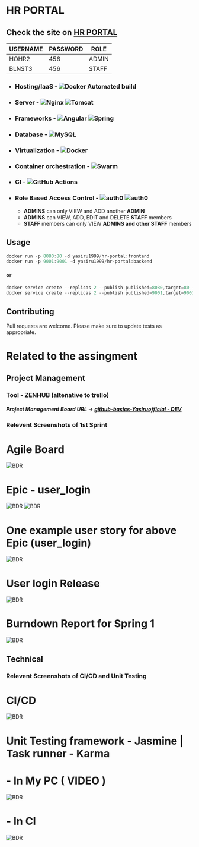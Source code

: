 # HR PORTAL 
## Check the site on [HR PORTAL](http://dev.nsbm.xyz/)

| USERNAME | PASSWORD | ROLE |
| --- | --- | --- |
| HOHR2 | 456 | ADMIN |
| BLNST3 | 456 | STAFF |

- ### Hosting/IaaS - ![Docker Automated build](https://img.shields.io/badge/Digital_Ocean-0080FF?style=flat&logo=DigitalOcean&logoColor=white) 
- ### Server - ![Nginx](https://img.shields.io/badge/nginx-%23009639.svg?style=flat&logo=nginx&logoColor=white) ![Tomcat](https://img.shields.io/badge/apache-tomcat-yellow?style=flat&logo=apache&logoColor=white)
- ### Frameworks - ![Angular](https://img.shields.io/badge/angular-%23DD0031.svg?style=flat&logo=angular&logoColor=white) ![Spring](https://img.shields.io/badge/spring_boot-%236DB33F.svg?style=flat&logo=spring&logoColor=white) 
- ### Database - ![MySQL](https://img.shields.io/badge/AWS-RDS-yellow?style=flat&logo=rds&logoColor=white)
- ### Virtualization - ![Docker](https://img.shields.io/badge/docker-%230db7ed.svg?style=flat&logo=docker&logoColor=white)
- ### Container orchestration - ![Swarm](https://img.shields.io/badge/docker%20-swarm-blue?style=flat&logo=docker&logoColor=white)
- ### CI - ![GitHub Actions](https://img.shields.io/badge/githubactions-%232671E5.svg?style=flat&logo=githubactions&logoColor=white)
- ### Role Based Access Control - ![auth0](https://img.shields.io/badge/spring-security-green?style=flat&logo=spring&logoColor=white)  ![auth0](https://img.shields.io/badge/Auth0-JWT-yellowgreen?style=flat&logo=auth0&logoColor=white)
  - **ADMINS** can only VIEW and ADD another **ADMIN**
  - **ADMINS** can VIEW, ADD, EDIT and DELETE **STAFF** members
  - **STAFF** members can only VIEW **ADMINS and other STAFF** members




## Usage

```powershell
docker run -p 8080:80 -d yasiru1999/hr-portal:frontend
docker run -p 9001:9001 -d yasiru1999/hr-portal:backend
```
#### or

```powershell
docker service create --replicas 2 --publish published=8080,target=80 --name="frontendservice" yasiru1999/hr-portal:frontend
docker service create --replicas 2 --publish published=9001,target=9001 --name="backendservice" yasiru1999/hr-portal:backend
```

## Contributing
Pull requests are welcome.
Please make sure to update tests as appropriate.


# Related to the assingment

## Project Management 
### Tool - ZENHUB (altenative to trello)
##### Project Management Board URL -> [github-basics-Yasiruofficial - DEV](https://app.zenhub.com/workspaces/development-612dd1039a6334001246f8a7/board)
### Relevent Screenshots of 1st Sprint

# Agile Board
![BDR](https://github.com/NSBM-SPM-2021/github-basics-Yasiruofficial/blob/readme/Screenshots/boarde.PNG)
# Epic - user_login
![BDR](https://github.com/NSBM-SPM-2021/github-basics-Yasiruofficial/blob/readme/Screenshots/epice.png)
![BDR](https://github.com/NSBM-SPM-2021/github-basics-Yasiruofficial/blob/readme/Screenshots/epic2e.png)
# One example user story for above Epic (user_login)
![BDR](https://github.com/NSBM-SPM-2021/github-basics-Yasiruofficial/blob/readme/Screenshots/use.png)
# User login Release
![BDR](https://github.com/NSBM-SPM-2021/github-basics-Yasiruofficial/blob/readme/Screenshots/ulr.PNG)
# Burndown Report for Spring 1
![BDR](https://github.com/NSBM-SPM-2021/github-basics-Yasiruofficial/blob/readme/Screenshots/bdr.PNG)

## Technical
### Relevent Screenshots of CI/CD and Unit Testing
# CI/CD
![BDR](https://github.com/NSBM-SPM-2021/github-basics-Yasiruofficial/blob/readme/Screenshots/pipeline.PNG)
# Unit Testing framework - Jasmine | Task runner - Karma
# - In My PC ( VIDEO )
![BDR](https://github.com/NSBM-SPM-2021/github-basics-Yasiruofficial/blob/readme/Screenshots/testpc.gif)
# - In CI
![BDR](https://github.com/NSBM-SPM-2021/github-basics-Yasiruofficial/blob/readme/Screenshots/testgit.PNG)





